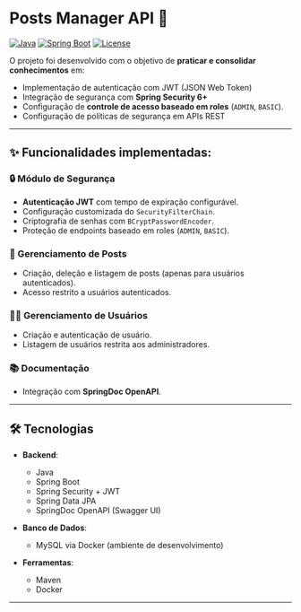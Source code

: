 # Posts Manager API 📝

[![Java](https://img.shields.io/badge/Java-21-orange)](https://www.oracle.com/java/)
[![Spring Boot](https://img.shields.io/badge/Spring%20Boot-3.4.2-green)](https://spring.io/projects/spring-boot)
[![License](https://img.shields.io/badge/License-Apache%202.0-blue)](https://www.apache.org/licenses/LICENSE-2.0)

O projeto foi desenvolvido com o objetivo de **praticar e consolidar conhecimentos** em:
- Implementação de autenticação com JWT (JSON Web Token)
- Integração de segurança com **Spring Security 6+**
- Configuração de  **controle de acesso baseado em roles** (`ADMIN`, `BASIC`).
- Configuração de políticas de segurança em APIs REST
---

## ✨ Funcionalidades implementadas:
### 🔒 Módulo de Segurança
- **Autenticação JWT** com tempo de expiração configurável.
- Configuração customizada do `SecurityFilterChain`.
- Criptografia de senhas com `BCryptPasswordEncoder`.
- Proteção de endpoints baseado em roles (`ADMIN`, `BASIC`).

### 📝 Gerenciamento de Posts
- Criação, deleção e listagem de posts (apenas para usuários autenticados).
- Acesso restrito a usuários autenticados.

### 👩‍💻 Gerenciamento de Usuários
- Criação e autenticação de usuário.
- Listagem de usuários restrita aos administradores.

### 📚 Documentação
- Integração com **SpringDoc OpenAPI**.

---

## 🛠️ Tecnologias

- **Backend**:
  - Java
  - Spring Boot
  - Spring Security + JWT
  - Spring Data JPA
  - SpringDoc OpenAPI (Swagger UI)

- **Banco de Dados**:
  - MySQL via Docker (ambiente de desenvolvimento)

- **Ferramentas**:
  - Maven
  - Docker
---
